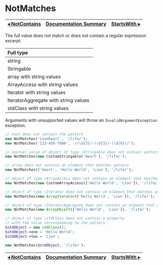 # NotMatches

[◂ NotContains](05-notcontains.md) | [Documentation Summary](index.md) | [StartsWith ▸](05-startswith.md)
-- | -- | --

The full value does not match or does not contain a regular expression excerpt.

| Full type                            |
|:--                                   |
| string                               |
| Stringable                           |
| array with string values ​​            |
| ArrayAccess with string values ​​      |
| Iterator with string values ​         ​|
| IteratorAggregate with string values ​​|
| stdClass with string values ​​         |

Arguments with unsupported values ​​will throw an `InvalidArgumentException` exception.

```php
// text does not contain the pattern
new NotMatches('Lionheart', '/life/');
new NotMatches('123-456-7890', '/(\d{3})-(\d{3})-(\d{9})/');

// textual value of object of type \Stringable does not contain pattern
new NotMatches(new CustomStringable('Heart'), '/life/');

// array does not contain an element that matches pattern
new NotMatches(['Heart', 'Hello World', 'Lion'], '/life/');

// object of type \ArrayAccess does not contain an element that matches pattern
new NotMatches(new CustomArrayAccess(['Hello World', 'Lion']), '/life/');

// object of type \Iterator does not contain an element that matches pattern
new NotMatches(new ArrayIterator(['Hello World', 'Lion']), '/life/');

// object of type \IteratorAggregate does not contain an element that matches pattern
new NotMatches(new ArrayObject(['Hello World', 'Lion']), '/life/');

// object of type \stdClass does not contain a property
// with the value corresponding to the pattern
$stdObject = new stdClass();
$stdObject->one = 'Hello World';
$stdObject->two = 'Lion';

new NotMatches($stdObject, '/life/');
```

[◂ NotContains](05-notcontains.md) | [Documentation Summary](index.md) | [StartsWith ▸](05-startswith.md)
-- | -- | --
